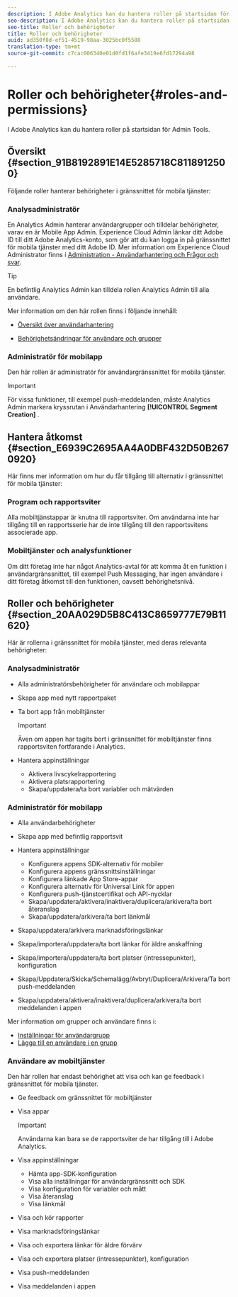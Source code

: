 ```yaml
---
description: I Adobe Analytics kan du hantera roller på startsidan för Admin Tools.
seo-description: I Adobe Analytics kan du hantera roller på startsidan för Admin Tools.
seo-title: Roller och behörigheter
title: Roller och behörigheter
uuid: ad350f8d-ef51-4519-98aa-3025bc0f5588
translation-type: tm+mt
source-git-commit: c7cac006340e01d0fd1f6afe3419e6fd17294a98

---
```



# Roller och behörigheter{#roles-and-permissions}

I Adobe Analytics kan du hantera roller på startsidan för Admin Tools.

## Översikt {#section_91B8192891E14E5285718C8118912500}

Följande roller hanterar behörigheter i gränssnittet för mobila tjänster:

### Analysadministratör

En Analytics Admin hanterar användargrupper och tilldelar behörigheter, varav en är Mobile App Admin. Experience Cloud Admin länkar ditt Adobe ID till ditt Adobe Analytics-konto, som gör att du kan logga in på gränssnittet för mobila tjänster med ditt Adobe ID. Mer information om Experience Cloud Administrator finns i [Administration - Användarhantering och Frågor och svar](https://docs.adobe.com/content/help/en/core-services/interface/manage-users-and-products/admin-getting-started.html).

>[!TIP]
>
>En befintlig Analytics Admin kan tilldela rollen Analytics Admin till alla användare.

Mer information om den här rollen finns i följande innehåll:

* [Översikt över användarhantering](https://docs.adobe.com/content/help/en/analytics/admin/user-product-management/user-management/users.html)

* [Behörighetsändringar för användare och grupper](https://docs.adobe.com/content/help/en/analytics/admin/user-product-management/user-management/permissions-changes.html)

### Administratör för mobilapp

Den här rollen är administratör för användargränssnittet för mobila tjänster.

>[!IMPORTANT]
>
>För vissa funktioner, till exempel push-meddelanden, måste Analytics Admin markera kryssrutan i Användarhantering **[!UICONTROL Segment Creation]** .

## Hantera åtkomst {#section_E6939C2695AA4A0DBF432D50B2670920}

Här finns mer information om hur du får tillgång till alternativ i gränssnittet för mobila tjänster:

### Program och rapportsviter

Alla mobiltjänstappar är knutna till rapportsviter. Om användarna inte har tillgång till en rapportsserie har de inte tillgång till den rapportsvitens associerade app.

### Mobiltjänster och analysfunktioner

Om ditt företag inte har något Analytics-avtal för att komma åt en funktion i användargränssnittet, till exempel Push Messaging, har ingen användare i ditt företag åtkomst till den funktionen, oavsett behörighetsnivå.

## Roller och behörigheter {#section_20AA029D5B8C413C8659777E79B11620}

Här är rollerna i gränssnittet för mobila tjänster, med deras relevanta behörigheter:

### Analysadministratör

* Alla administratörsbehörigheter för användare och mobilappar
* Skapa app med nytt rapportpaket
* Ta bort app från mobiltjänster

   >[!IMPORTANT]
   >
   >Även om appen har tagits bort i gränssnittet för mobiltjänster finns rapportsviten fortfarande i Analytics.

* Hantera appinställningar

   * Aktivera livscykelrapportering
   * Aktivera platsrapportering
   * Skapa/uppdatera/ta bort variabler och mätvärden

### Administratör för mobilapp

* Alla användarbehörigheter
* Skapa app med befintlig rapportsvit
* Hantera appinställningar

   * Konfigurera appens SDK-alternativ för mobiler
   * Konfigurera appens gränssnittsinställningar
   * Konfigurera länkade App Store-appar
   * Konfigurera alternativ för Universal Link för appen
   * Konfigurera push-tjänstcertifikat och API-nycklar
   * Skapa/uppdatera/aktivera/inaktivera/duplicera/arkivera/ta bort återanslag
   * Skapa/uppdatera/arkivera/ta bort länkmål

* Skapa/uppdatera/arkivera marknadsföringslänkar
* Skapa/importera/uppdatera/ta bort länkar för äldre anskaffning
* Skapa/importera/uppdatera/ta bort platser (intressepunkter), konfiguration
* Skapa/Uppdatera/Skicka/Schemalägg/Avbryt/Duplicera/Arkivera/Ta bort push-meddelanden
* Skapa/uppdatera/aktivera/inaktivera/duplicera/arkivera/ta bort meddelanden i appen

Mer information om grupper och användare finns i:

* [Inställningar för användargrupp](https://docs.adobe.com/content/help/en/analytics/admin/user-product-management/user-groups/groups.html)
* [Lägga till en användare i en grupp](https://docs.adobe.com/content/help/en/analytics/admin/user-product-management/user-management/t-add-user-to-group.html)

### Användare av mobiltjänster

Den här rollen har endast behörighet att visa och kan ge feedback i gränssnittet för mobila tjänster.

* Ge feedback om gränssnittet för mobiltjänster
* Visa appar

   >[!IMPORTANT]
   >
   >Användarna kan bara se de rapportsviter de har tillgång till i Adobe Analytics.

* Visa appinställningar

   * Hämta app-SDK-konfiguration
   * Visa alla inställningar för användargränssnitt och SDK
   * Visa konfiguration för variabler och mått
   * Visa återanslag
   * Visa länkmål

* Visa och kör rapporter
* Visa marknadsföringslänkar
* Visa och exportera länkar för äldre förvärv
* Visa och exportera platser (intressepunkter), konfiguration
* Visa push-meddelanden
* Visa meddelanden i appen
